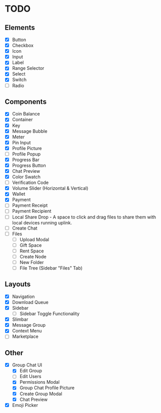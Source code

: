 # TODO

## Elements

- [x] Button
- [x] Checkbox
- [x] Icon
- [x] Input
- [x] Label
- [x] Range Selector
- [x] Select
- [x] Switch
- [ ] Radio

## Components

- [x] Coin Balance
- [x] Container
- [x] Key
- [x] Message Bubble
- [x] Meter
- [x] Pin Input
- [x] Profile Picture
- [ ] Profile Popup
- [x] Progress Bar
- [x] Progress Button
- [x] Chat Preview
- [x] Color Swatch
- [ ] Verification Code
- [x] Volume Slider (Horizontal & Vertical)
- [x] Wallet
- [x] Payment
- [ ] Payment Receipt
- [ ] Payment Recipient
- [ ] Local Share Drop - A space to click and drag files to share them with local devices running uplink.
- [ ] Create Chat
- [ ] Files
  - [ ] Upload Modal
  - [ ] Gift Space
  - [ ] Rent Space
  - [ ] Create Node
  - [ ] New Folder
  - [ ] File Tree (Sidebar "Files" Tab)

## Layouts

- [x] Navigation
- [x] Download Queue
- [x] Sidebar
  - [ ] Sidebar Toggle Functionality
- [x] Slimbar
- [x] Message Group
- [x] Context Menu
- [ ] Marketplace

## Other

- [x] Group Chat UI
  - [x] Edit Group
  - [ ] Edit Users
  - [x] Permissions Modal
  - [x] Group Chat Profile Picture
  - [x] Create Group Modal
  - [x] Chat Preview
- [x] Emoji Picker
